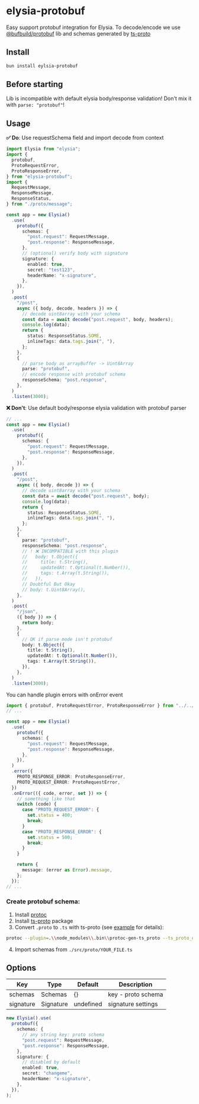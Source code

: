 # elysia-protobuf

Easy support protobuf integration for Elysia. To decode/encode we use [@bufbuild/protobuf](https://github.com/bufbuild/protobuf-es) lib and schemas generated by [ts-proto](https://github.com/stephenh/ts-proto)

## Install

```bash
bun install eylsia-protobuf
```

## Before starting

Lib is incompatible with default elysia body/response validation! Don't mix it with `parse: "protobuf"`!

## Usage

**✅ Do**: Use requestSchema field and import decode from context

```ts
import Elysia from "elysia";
import {
  protobuf,
  ProtoRequestError,
  ProtoResponseError,
} from "elysia-protobuf";
import {
  RequestMessage,
  ResponseMessage,
  ResponseStatus,
} from "./proto/message";

const app = new Elysia()
  .use(
    protobuf({
      schemas: {
        "post.request": RequestMessage,
        "post.response": ResponseMessage,
      },
      // (optional) verify body with signature
      signature: {
        enabled: true,
        secret: "test123",
        headerName: "x-signature",
      },
    }),
  )
  .post(
    "/post",
    async ({ body, decode, headers }) => {
      // decode uint8array with your schema
      const data = await decode("post.request", body, headers);
      console.log(data);
      return {
        status: ResponseStatus.SOME,
        inlineTags: data.tags.join(", "),
      };
    },
    {
      // parse body as arrayBuffer -> Uint8Array
      parse: "protobuf",
      // encode response with protobuf schema
      responseSchema: "post.response",
    },
  )
  .listen(3000);
```

**❌ Don't**: Use default body/response elysia validation with protobuf parser

```ts
// ...
const app = new Elysia()
  .use(
    protobuf({
      schemas: {
        "post.request": RequestMessage,
        "post.response": ResponseMessage,
      },
    }),
  )
  .post(
    "/post",
    async ({ body, decode }) => {
      // decode uint8array with your schema
      const data = await decode("post.request", body);
      console.log(data);
      return {
        status: ResponseStatus.SOME,
        inlineTags: data.tags.join(", "),
      };
    },
    {
      parse: "protobuf",
      responseSchema: "post.response",
      // ! ❌ INCOMPATIBLE with this plugin
      //   body: t.Object({
      //     title: t.String(),
      //     updatedAt: t.Optional(t.Number()),
      //     tags: t.Array(t.String()),
      //   }),
      // Doubtful But Okay
      // body: t.Uint8Array(),
    },
  )
  .post(
    "/json",
    ({ body }) => {
      return body;
    },
    {
      // OK if parse mode isn't protobuf
      body: t.Object({
        title: t.String(),
        updatedAt: t.Optional(t.Number()),
        tags: t.Array(t.String()),
      }),
    },
  )
  .listen(3000);
```

You can handle plugin errors with onError event

```ts
import { protobuf, ProtoRequestError, ProtoResponseError } from "../../src";
// ...

const app = new Elysia()
  .use(
    protobuf({
      schemas: {
        "post.request": RequestMessage,
        "post.response": ResponseMessage,
      },
    }),
  )
  .error({
    PROTO_RESPONSE_ERROR: ProtoResponseError,
    PROTO_REQUEST_ERROR: ProtoRequestError,
  })
  .onError(({ code, error, set }) => {
    // something like that
    switch (code) {
      case "PROTO_REQUEST_ERROR": {
        set.status = 400;
        break;
      }
      case "PROTO_RESPONSE_ERROR": {
        set.status = 500;
        break;
      }
    }

    return {
      message: (error as Error).message,
    };
  });
// ...
```

### Create protobuf schema:

1. Install [protoc](https://github.com/protocolbuffers/protobuf/releases)
2. Install [ts-proto](https://github.com/stephenh/ts-proto) package
3. Convert `.proto` to `.ts` with ts-proto (see [example](./example/) for details):

```bash
protoc --plugin=.\\node_modules\\.bin\\protoc-gen-ts_proto --ts_proto_opt=esModuleInterop=true --ts_proto_opt=importSuffix=.js --ts_proto_out=./src ./proto/*.proto
```

4. Import schemas from `./src/proto/YOUR_FILE.ts`

## Options

| Key       | Type      | Default   | Description        |
| --------- | --------- | --------- | ------------------ |
| schemas   | Schemas   | {}        | key - proto schema |
| signature | Signature | undefined | signature settings |

```ts
new Elysia().use(
  protobuf({
    schemas: {
      // any string key: proto schema
      "post.request": RequestMessage,
      "post.response": ResponseMessage,
    },
    signature: {
      // disabled by default
      enabled: true,
      secret: "changeme",
      headerName: "x-signature",
    },
  }),
);
```
